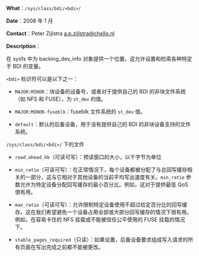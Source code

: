 **What**：`/sys/class/bdi/<bdi>/`

**Date**：2008 年 1 月

**Contact**：Peter Zijlstra <a.p.zijlstra@chello.nl>

**Description**：

在 sysfs 中为 backing_dev_info 对象提供一个位置。这允许设置和检索各种特定于 BDI 的变量。

`<bdi>` 标识符可以是以下之一：

- `MAJOR:MINOR`：块设备的设备号，或者对于提供自己的 BDI 的非块文件系统（如 NFS 和 FUSE），为 `st_dev` 的值。

- `MAJOR:MINOR-fuseblk`：fuseblk 文件系统的 `st_dev` 值。

- `default`：默认的后备设备，用于没有提供自己的 BDI 的非块设备支持的文件系统。

`/sys/class/bdi/<bdi>/` 下的文件

- `read_ahead_kb`（可读可写）：预读窗口的大小，以千字节为单位

- `min_ratio`（可读可写）：在正常情况下，每个设备都被分配了与总回写缓存相关的一部分，这与它相对于其他设备的当前平均写出速度有关。`min_ratio` 参数允许为特定设备分配回写缓存的最小百分比。例如，这对于提供最低 QoS 很有用。

- `max_ratio`（可读可写）：允许限制特定设备使用不超过给定百分比的回写缓存。这在我们希望避免一个设备占用全部或大部分回写缓存的情况下很有用。例如，在容易卡住的 NFS 挂载或不能被信任公平使用的 FUSE 挂载的情况下。

- `stable_pages_required`（只读）：如果设置，后备设备要求组成写入请求的所有页面在写出完成之前都不能被更改。 